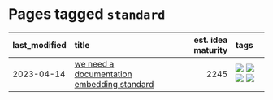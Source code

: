 # Pages tagged `standard`

|last_modified|title|est. idea maturity|tags
|:---|:---|---:|:---|
|2023-04-14|[we need a documentation embedding standard](../doc-embed-standard.md)|2245|[![](https://img.shields.io/badge/tag-accessibility-35d420)](../tags/accessibility.md) [![](https://img.shields.io/badge/tag-documentation-3f3dc3)](../tags/documentation.md) [![](https://img.shields.io/badge/tag-standard-cdef47)](../tags/standard.md) [![](https://img.shields.io/badge/tag-tooling-12eec5)](../tags/tooling.md)|